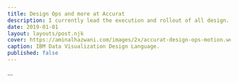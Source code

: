 ```yaml
---
title: Design Ops and more at Accurat
description: I currently lead the execution and rollout of all design. I guide a 30+ group of data visualization designers, engineers, and scientists on multiple international projects.
date: 2019-01-01
layout: layouts/post.njk
cover: https://aminalhazwani.com/images/2x/accurat-design-ops-motion.webp
caption: IBM Data Visualization Design Language.
published: false
---
```


...
